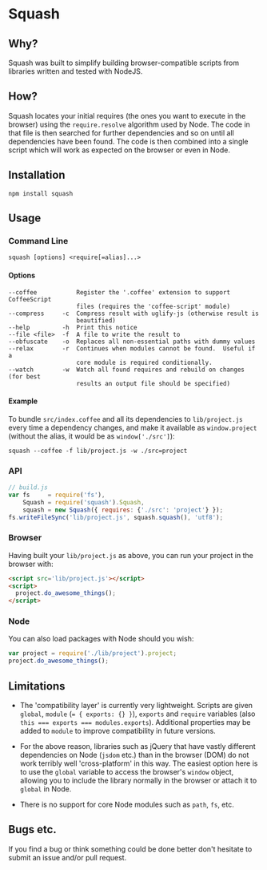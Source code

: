 # Squash

## Why?

Squash was built to simplify building browser-compatible scripts from libraries
written and tested with NodeJS.

## How?

Squash locates your initial requires (the ones you want to execute in the
browser) using the `require.resolve` algorithm used by Node.  The code in that
file is then searched for further dependencies and so on until all dependencies
have been found.  The code is then combined into a single script which will work
as expected on the browser or even in Node.

## Installation

    npm install squash

## Usage

### Command Line

    squash [options] <require[=alias]...>

#### Options

    --coffee           Register the '.coffee' extension to support CoffeeScript
                       files (requires the 'coffee-script' module)
    --compress     -c  Compress result with uglify-js (otherwise result is
                       beautified)
    --help         -h  Print this notice
    --file <file>  -f  A file to write the result to
    --obfuscate    -o  Replaces all non-essential paths with dummy values
    --relax        -r  Continues when modules cannot be found.  Useful if a
                       core module is required conditionally.
    --watch        -w  Watch all found requires and rebuild on changes (for best
                       results an output file should be specified)

#### Example

To bundle `src/index.coffee` and all its dependencies to `lib/project.js` every
time a dependency changes, and make it available as `window.project` (without
the alias, it would be as `window['./src']`):

    squash --coffee -f lib/project.js -w ./src=project

### API

```javascript
// build.js
var fs     = require('fs'),
    Squash = require('squash').Squash,
    squash = new Squash({ requires: {'./src': 'project'} });
fs.writeFileSync('lib/project.js', squash.squash(), 'utf8');
```

### Browser

Having built your `lib/project.js` as above, you can run your project in the browser with:

```html
<script src='lib/project.js'></script>
<script>
  project.do_awesome_things();
</script>
```

### Node

You can also load packages with Node should you wish:

```javascript
var project = require('./lib/project').project;
project.do_awesome_things();
```

## Limitations

* The 'compatibility layer' is currently very lightweight.  Scripts are given
  `global`, `module` (`= { exports: {} }`), `exports` and `require` variables
  (also `this === exports === modules.exports`).  Additional properties may be
  added to `module` to improve compatibility in future versions.

* For the above reason, libraries such as jQuery that have vastly different
  dependencies on Node (`jsdom` etc.) than in the browser (DOM) do not work
  terribly well 'cross-platform' in this way.  The easiest option here is to use
  the `global` variable to access the browser's `window` object, allowing you to
  include the library normally in the browser or attach it to `global` in Node.

* There is no support for core Node modules such as `path`, `fs`, etc.

## Bugs etc.

If you find a bug or think something could be done better don't hesitate to
submit an issue and/or pull request.
